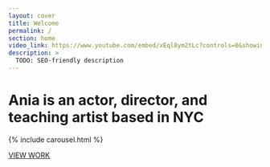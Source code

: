 ```yaml
---
layout: cover
title: Welcome
permalink: /
section: home
video_link: https://www.youtube.com/embed/xEql8ym2tLc?controls=0&showinfo=0&rel=0&autoplay=1&loop=1
description: >
  TODO: SEO-friendly description
---
```



# Ania is an actor, director, and teaching artist based in NYC


{% include carousel.html %}

<!-- <div class="video-background">
  <div class="video-foreground">
    <iframe src="https://www.youtube.com/embed/xEql8ym2tLc?controls=0&showinfo=0&rel=0&autoplay=1&loop=1" frameborder="0" allowfullscreen></iframe>
  </div>
</div> -->

<a href="/performer.html" class="btn">VIEW WORK</a>
